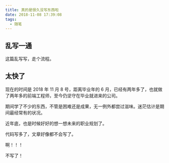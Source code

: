 ```yaml
---
title: 真的是很久没写东西啦
date: 2018-11-08 17:39:08
tags:
  - 随笔
---
```


## 乱写一通

这篇乱写写，走个流程。

## 太快了

现在的时间是 2018 年 11 月 8 号，距离毕业年的 6 月，已经有两年多了，也就做了两年多的前端工程师，至今仍坚守在毕业就进来的公司。

期间学了不少的东西，不管是困难还是成果，无一例外都尝过滋味。迷茫估计是期间最经常有的状况。

近年底，也是时候好好的想一想未来的职业规划了。

代码写多了，文章好像都不会写了。

啊！！！

不写了！
